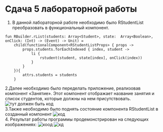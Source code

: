 # Сдача 5 лабораторной работы
1. В данной лабораторной работе необходимо было RStudentList преобразовать в функциональный компонент.

```
fun RBuilder.rList(students: Array<Student>, state:  Array<Boolean>, onClick: (Int) -> (Event) -> Unit) =
    child(functionalComponent<RStudentListProps> { props ->
        props.students.forEachIndexed { index, student ->
            li {
                rstudent(student, state[index], onClick(index))
            }
        }
    }){
        attrs.students = students
    }
```
2.Далее необходимо было переделать приложение, реализовав компонент «Занятие». Этот компонент отображает название занятия и список студентов, которые должны на нем присутствовать.<br>
![тут должен быть код](https://sun4-12.userapi.com/AmG60rUXVYG-Hc-qI8hRZeizrFv-u6nwtgHBFw/9Ol5-eZ8iu0.jpg) <br>
3.Также необходимо было  поднять состояние компонента RStudentList в созданный компонент 
![код](https://sun4-16.userapi.com/o4yWEltlhM3tcP5sD7_nyYH7INENmRi3_y_KGQ/JXKNfky7ouQ.jpg) <br>
4. Результат работы программы продемонстрирован на следующих изображениях: 
![коод](https://sun4-16.userapi.com/tR7wrCGEVtejesm2eaXDv_U3ObdI4x-_ArckKg/M0NmdhdcviE.jpg)
![кд](https://sun4-15.userapi.com/bb2_-1N5AFF-AI3tsjwNGF9DDN7gi8-M_JqceQ/1u9mMwzeNes.jpg)

